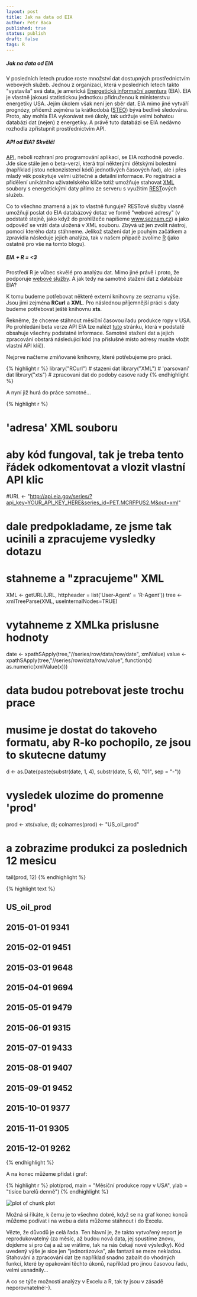 ```yaml
---
layout: post
title: Jak na data od EIA
author: Petr Baca
published: true
status: publish
draft: false
tags: R
---
```

##### Jak na data od EIA
V posledních letech prudce roste množství dat dostupných prostřednictvím webových služeb. Jednou z organizací, která v posledních letech takto "vystavila" svá data, je americká [Energetická informační agentura](http://www.eia.gov) (EIA). EIA je vlastně jakousi statistickou jednotkou přidruženou k ministerstvu energetiky USA. Jejím úkolem však není jen sběr dat. EIA mimo jiné vytváří prognózy, přičemž zejména ta krátkodobá ([STEO](http://www.eia.gov/forecasts/steo/report/)) bývá bedlivě sledována. Proto, aby mohla EIA vykonávat své úkoly, tak udržuje velmi bohatou databázi dat (nejen) z energetiky. A právě tuto databázi se EIA nedávno rozhodla zpřístupnit prostřednictvím API.
 
##### API od EIA? Skvělé!
 
[API](http://en.wikipedia.org/wiki/Application_programming_interface), neboli rozhraní pro programování aplikací, se EIA rozhodně povedlo. Jde sice stále jen o beta-verzi, která trpí některými dětskými bolestmi (například jistou nekonzistencí kódů jednotlivých časových řad), ale i přes mladý věk poskytuje velmi užitečné a detailní informace. Po registraci a přidělení unikátního uživatelského klíče totiž umožňuje stahovat [XML](https://en.wikipedia.org/wiki/XML) soubory s energetickými daty přímo ze serveru s využitím [REST](http://en.wikipedia.org/wiki/Representational_state_transfer)ových služeb.
 
Co to všechno znamená a jak to vlastně funguje? RESTové služby vlasně umožňují poslat do EIA databázový dotaz ve formě "webové adresy" (v podstatě stejně, jako když do prohlížeče napíšeme www.seznam.cz) a jako odpověď se vrátí data uložená v XML souboru. Zbývá už jen zvolit nástroj, pomocí kterého data stáhneme. Jelikož stažení dat je pouhým začátkem a zpravidla následuje jejich analýza, tak v našem případě zvolíme [R](http://www.r-project.org/) (jako ostatně pro vše na tomto blogu).
 
##### EIA + R = <3
 
Prostředí R je vůbec skvělé pro analýzu dat. Mimo jiné právě i proto, že podporuje [webové služby](http://cran.r-project.org/web/views/WebTechnologies.html). A jak tedy na samotné stažení dat z databáze EIA?
 
K tomu budeme potřebovat některé externí knihovny ze seznamu výše. Jsou jimi zejména **RCurl** a **XML**. Pro následnou příjemnější práci s daty budeme potřebovat ještě knihovnu **xts**.
 
Řekněme, že chceme stáhnout měsíční časovou řadu produkce ropy v USA. Po prohledání beta verze API EIA lze nalézt [tuto](http://www.eia.gov/opendata/qb.cfm?category=296686&sdid=PET.MCRFPUS2.M) stránku, která v podstatě obsahuje všechny podstatné informace. Samotné stažení dat a jejich zpracování obstará následující kód (na příslušné místo adresy musíte vložit vlastní API klíč).
 

 
Nejprve načteme zmiňované knihovny, které potřebujeme pro práci.
 

{% highlight r %}
library("RCurl") # stazeni dat
library("XML") # 'parsovani' dat
library("xts") # zpracovani dat do podoby casove rady
{% endhighlight %}
 
A nyní již hurá do práce samotné...
 

{% highlight r %}
# 'adresa' XML souboru
# aby kód fungoval, tak je treba tento řádek odkomentovat a vlozit vlastní API klic
 
#URL <- "http://api.eia.gov/series/?api_key=YOUR_API_KEY_HERE&series_id=PET.MCRFPUS2.M&out=xml"
 
# dale predpokladame, ze jsme tak ucinili a zpracujeme vysledky dotazu
 
# stahneme a "zpracujeme" XML
XML <- getURL(URL, httpheader = list('User-Agent' = 'R-Agent'))
tree <- xmlTreeParse(XML, useInternalNodes=TRUE)
  
# vytahneme z XMLka prislusne hodnoty
date <- xpathSApply(tree,"//series/row/data/row/date", xmlValue)
value <- xpathSApply(tree,"//series/row/data/row/value", function(x) as.numeric(xmlValue(x)))
 
# data budou potrebovat jeste trochu prace
# musime je dostat do takoveho formatu, aby R-ko pochopilo, ze jsou to skutecne datumy
d <- as.Date(paste(substr(date, 1, 4),
                   substr(date, 5, 6),
                   "01", sep = "-"))
 
# vysledek ulozime do promenne 'prod'
prod <- xts(value, d); colnames(prod) <- "US_oil_prod"
 
# a zobrazime produkci za poslednich 12 mesicu
tail(prod, 12)
{% endhighlight %}



{% highlight text %}
##            US_oil_prod
## 2015-01-01        9341
## 2015-02-01        9451
## 2015-03-01        9648
## 2015-04-01        9694
## 2015-05-01        9479
## 2015-06-01        9315
## 2015-07-01        9433
## 2015-08-01        9407
## 2015-09-01        9452
## 2015-10-01        9377
## 2015-11-01        9305
## 2015-12-01        9262
{% endhighlight %}
 
A na konec můžeme přidat i graf:
 

{% highlight r %}
plot(prod, main = "Měsíční produkce ropy v USA", ylab = "tisíce barelů denně")
{% endhighlight %}

![plot of chunk plot](/figures/plot-1.png)
 
Možná si říkáte, k čemu je to všechno dobré, když se na graf konec konců můžeme podívat i na webu a data můžeme stáhnout i do Excelu.
 
Vězte, že důvodů je celá řada. Ten hlavní je, že takto vytvořený report je reprodukovatelný (za měsíc, až budou nová data, jej spustíme znovu, dojdeme si pro čaj a až se vrátíme, tak na nás čekají nové výsledky). Kód uvedený výše je sice jen "jednorázovka", ale fantazii se meze nekladou. Stahování a zpracování dat lze například snadno zabalit do vhodných funkcí, které by opakování těchto úkonů, například pro jinou časovou řadu, velmi usnadnily...
 
A co se týče možností analýzy v Excelu a R, tak ty jsou v zásadě neporovnatelné:-). 
 
